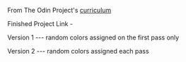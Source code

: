 From The Odin Project's [curriculum](https://www.theodinproject.com/courses/web-development-101/lessons/etch-a-sketch-project)

Finished Project Link -

Version 1 --- random colors assigned on the first pass only

Version 2 --- random colors assigned each pass
